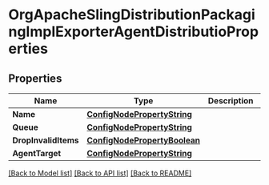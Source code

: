 # OrgApacheSlingDistributionPackagingImplExporterAgentDistributioProperties

## Properties
Name | Type | Description | Notes
------------ | ------------- | ------------- | -------------
**Name** | [**ConfigNodePropertyString**](configNodePropertyString.md) |  | [optional] 
**Queue** | [**ConfigNodePropertyString**](configNodePropertyString.md) |  | [optional] 
**DropInvalidItems** | [**ConfigNodePropertyBoolean**](configNodePropertyBoolean.md) |  | [optional] 
**AgentTarget** | [**ConfigNodePropertyString**](configNodePropertyString.md) |  | [optional] 

[[Back to Model list]](../README.md#documentation-for-models) [[Back to API list]](../README.md#documentation-for-api-endpoints) [[Back to README]](../README.md)


